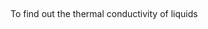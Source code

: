 ## <!-- To find out the thermal conductivity of liquids -->
To find out the thermal conductivity of liquids
